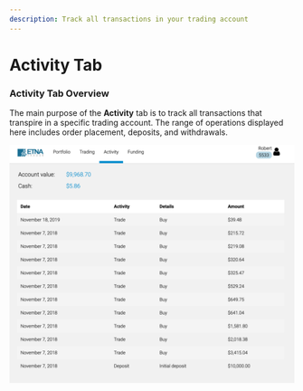 ```yaml
---
description: Track all transactions in your trading account
---
```


# Activity Tab

### Activity Tab Overview

The main purpose of the **Activity** tab is to track all transactions that transpire in a specific trading account. The range of operations displayed here includes order placement, deposits, and withdrawals.

![](../../.gitbook/assets/screenshot-2020-04-27-at-16.08.57.png)


